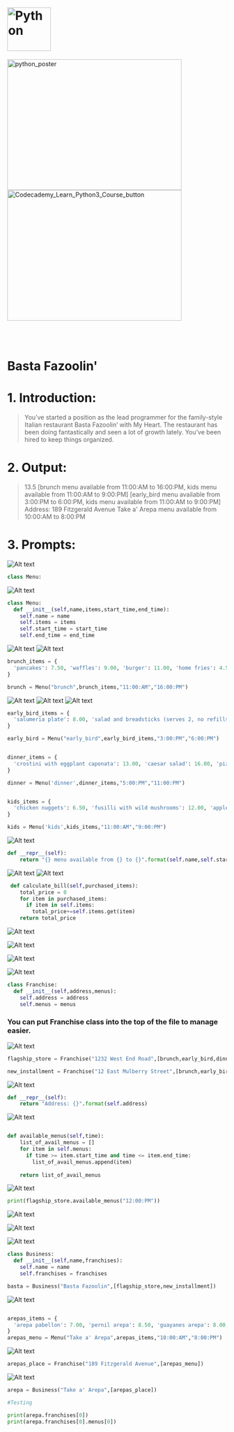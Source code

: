 # <img src="https://github.com/phuongtrieu97coder/Readme_Content_Structure/assets/82598726/174e2883-2d0b-4d01-8992-32f709b72373" alt="Python" width="100px" height="100px">


<img src="https://github.com/phuongtrieu97coder/Python_projects/assets/82598726/19e383e6-169d-428b-8879-766b22b50211" alt="python_poster" width="400px" height="300px"> <a type="button" title="Codecademy_Learn_Python3_Course_button" href="https://www.codecademy.com/courses/learn-python-3/projects/basta-fazoolin" target="_blank" data-CodecademyLearnPython3CourseButt="CodecademyLearnPython3CourseButt_data"><img src="https://user-images.githubusercontent.com/82598726/175697552-f960b057-9e97-4c3e-a3e2-f2b5f7876de9.png" alt="Codecademy_Learn_Python3_Course_button" width="400px" height="300px"></a>


<br><br>


# Basta Fazoolin'

# 1. Introduction:

> You’ve started a position as the lead programmer for the family-style Italian restaurant Basta Fazoolin’ with My Heart. The restaurant has been doing fantastically and seen a lot of growth lately. You’ve been hired to keep things organized.


# 2. Output:
> 13.5
[brunch menu available from 11:00:AM to 16:00:PM, kids menu available from 11:00:AM to 9:00:PM]
[early_bird menu available from 3:00:PM to 6:00:PM, kids menu available from 11:00:AM to 9:00:PM]
Address: 189 Fitzgerald Avenue
Take a' Arepa menu available from 10:00:AM to 8:00:PM

# 3. Prompts:
![Alt text](image.png)
```python
class Menu:
```
![Alt text](image-1.png)
```python
class Menu:
  def __init__(self,name,items,start_time,end_time):
    self.name = name
    self.items = items
    self.start_time = start_time
    self.end_time = end_time
```
![Alt text](image-2.png)
![Alt text](image-3.png)
```python
brunch_items = {
  'pancakes': 7.50, 'waffles': 9.00, 'burger': 11.00, 'home fries': 4.50, 'coffee': 1.50, 'espresso': 3.00, 'tea': 1.00, 'mimosa': 10.50, 'orange juice': 3.50
}

brunch = Menu("brunch",brunch_items,"11:00:AM","16:00:PM")

```
![Alt text](image-4.png)
![Alt text](image-5.png)
![Alt text](image-6.png)
```python 
early_bird_items = {
  'salumeria plate': 8.00, 'salad and breadsticks (serves 2, no refills)': 14.00, 'pizza with quattro formaggi': 9.00, 'duck ragu': 17.50, 'mushroom ravioli (vegan)': 13.50, 'coffee': 1.50, 'espresso': 3.00,
}

early_bird = Menu("early_bird",early_bird_items,"3:00:PM","6:00:PM")


dinner_items = {
  'crostini with eggplant caponata': 13.00, 'caesar salad': 16.00, 'pizza with quattro formaggi': 11.00, 'duck ragu': 19.50, 'mushroom ravioli (vegan)': 13.50, 'coffee': 2.00, 'espresso': 3.00,
}

dinner = Menu('dinner',dinner_items,"5:00:PM","11:00:PM")


kids_items = {
  'chicken nuggets': 6.50, 'fusilli with wild mushrooms': 12.00, 'apple juice': 3.00
}

kids = Menu('kids',kids_items,"11:00:AM","9:00:PM")

```
![Alt text](image-7.png)
```python
def __repr__(self):
    return "{} menu available from {} to {}".format(self.name,self.start_time,self.end_time)
```

![Alt text](image-8.png)
![Alt text](image-9.png)
```python
 def calculate_bill(self,purchased_items):
    total_price = 0
    for item in purchased_items:
      if item in self.items:
        total_price+=self.items.get(item)
    return total_price
```
![Alt text](image-10.png)


![Alt text](image-11.png)


![Alt text](image-12.png)


![Alt text](image-13.png)

```python
class Franchise:
  def __init__(self,address,menus):
    self.address = address
    self.menus = menus
```

### You can put <b>Franchise</b> class into the top of the file to manage easier.

![Alt text](image-14.png)
```python
flagship_store = Franchise("1232 West End Road",[brunch,early_bird,dinner,kids])

new_installment = Franchise("12 East Mulberry Street",[brunch,early_bird,dinner,kids])
```

![Alt text](image-15.png)
```python
def __repr__(self):
    return "Address: {}".format(self.address)
```
![Alt text](image-16.png)


```python

def available_menus(self,time):
    list_of_avail_menus = []
    for item in self.menus:
      if time >= item.start_time and time <= item.end_time:
        list_of_avail_menus.append(item)
  
    return list_of_avail_menus

```

![Alt text](image-17.png)
```python
print(flagship_store.available_menus("12:00:PM"))
```

![Alt text](image-18.png)

![Alt text](image-19.png)

![Alt text](image-20.png)

```python
class Business:
  def __init__(self,name,franchises):
    self.name = name
    self.franchises = franchises

basta = Business("Basta Fazoolin",[flagship_store,new_installment])
```
![Alt text](image-21.png)

```python

arepas_items = {
  'arepa pabellon': 7.00, 'pernil arepa': 8.50, 'guayanes arepa': 8.00, 'jamon arepa': 7.50
}
arepas_menu = Menu("Take a' Arepa",arepas_items,"10:00:AM","8:00:PM")
```
![Alt text](image-22.png)


```python
arepas_place = Franchise("189 Fitzgerald Avenue",[arepas_menu])
```

![Alt text](image-23.png)


```python
arepa = Business("Take a' Arepa",[arepas_place])

#Testing

print(arepa.franchises[0])
print(arepa.franchises[0].menus[0])
```